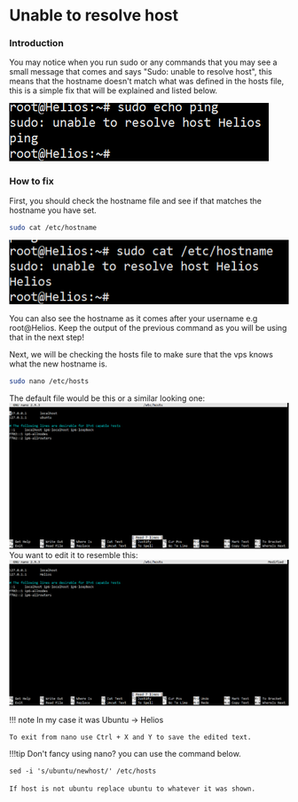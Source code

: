 # Unable to resolve host

### Introduction
You may notice when you run sudo or any commands that you may see a small message that comes and says "Sudo: unable to resolve host", this means that the hostname doesn't match what was defined in the hosts file, this is a simple fix that will be explained and listed below.

![hostname_error](./assets/fix_hostname/host_error.png)
### How to fix
First, you should check the hostname file and see if that matches the hostname you have set. 
```bash
sudo cat /etc/hostname
```
![hostname](./assets/fix_hostname/hostname.png)

You can also see the hostname as it comes after your username e.g root@Helios.
Keep the output of the previous command as you will be using that in the next step!

Next, we will be checking the hosts file to make sure that the vps knows what the new hostname is.
```bash
sudo nano /etc/hosts
```
The default file would be this or a similar looking one:
![hosts](./assets/fix_hostname/hosts.png)
You want to edit it to resemble this:
![new_hosts](./assets/fix_hostname/new_hosts.png)

!!! note
    In my case it was Ubuntu -> Helios
    
    To exit from nano use Ctrl + X and Y to save the edited text.

!!!tip
    Don't fancy using nano? you can use the command below.

    sed -i 's/ubuntu/newhost/' /etc/hosts 

    If host is not ubuntu replace ubuntu to whatever it was shown.
